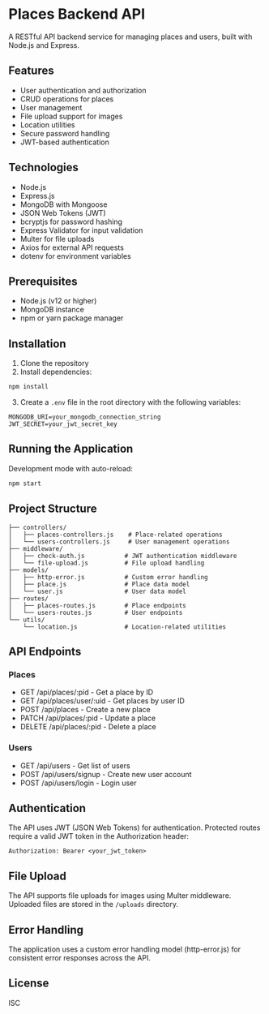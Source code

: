 # Places Backend API

A RESTful API backend service for managing places and users, built with Node.js and Express.

## Features

- User authentication and authorization
- CRUD operations for places
- User management
- File upload support for images
- Location utilities
- Secure password handling
- JWT-based authentication

## Technologies

- Node.js
- Express.js
- MongoDB with Mongoose
- JSON Web Tokens (JWT)
- bcryptjs for password hashing
- Express Validator for input validation
- Multer for file uploads
- Axios for external API requests
- dotenv for environment variables

## Prerequisites

- Node.js (v12 or higher)
- MongoDB instance
- npm or yarn package manager

## Installation

1. Clone the repository
2. Install dependencies:

```bash
npm install
```

3. Create a `.env` file in the root directory with the following variables:

```
MONGODB_URI=your_mongodb_connection_string
JWT_SECRET=your_jwt_secret_key
```

## Running the Application

Development mode with auto-reload:

```bash
npm start
```

## Project Structure

```
├── controllers/
│   ├── places-controllers.js    # Place-related operations
│   └── users-controllers.js     # User management operations
├── middleware/
│   ├── check-auth.js           # JWT authentication middleware
│   └── file-upload.js          # File upload handling
├── models/
│   ├── http-error.js           # Custom error handling
│   ├── place.js                # Place data model
│   └── user.js                 # User data model
├── routes/
│   ├── places-routes.js        # Place endpoints
│   └── users-routes.js         # User endpoints
└── utils/
    └── location.js             # Location-related utilities
```

## API Endpoints

### Places

- GET /api/places/:pid - Get a place by ID
- GET /api/places/user/:uid - Get places by user ID
- POST /api/places - Create a new place
- PATCH /api/places/:pid - Update a place
- DELETE /api/places/:pid - Delete a place

### Users

- GET /api/users - Get list of users
- POST /api/users/signup - Create new user account
- POST /api/users/login - Login user

## Authentication

The API uses JWT (JSON Web Tokens) for authentication. Protected routes require a valid JWT token in the Authorization header:

```
Authorization: Bearer <your_jwt_token>
```

## File Upload

The API supports file uploads for images using Multer middleware. Uploaded files are stored in the `/uploads` directory.

## Error Handling

The application uses a custom error handling model (http-error.js) for consistent error responses across the API.

## License

ISC
